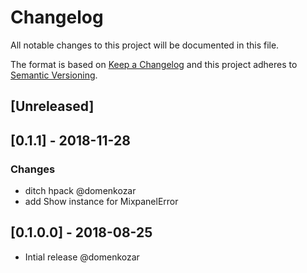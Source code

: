 # Changelog

All notable changes to this project will be documented in this file.

The format is based on [Keep a Changelog](http://keepachangelog.com/en/1.0.0/)
and this project adheres to [Semantic Versioning](http://semver.org/spec/v2.0.0.html).

## [Unreleased]

## [0.1.1] - 2018-11-28

### Changes

- ditch hpack @domenkozar
- add Show instance for MixpanelError

## [0.1.0.0] - 2018-08-25

- Intial release @domenkozar
